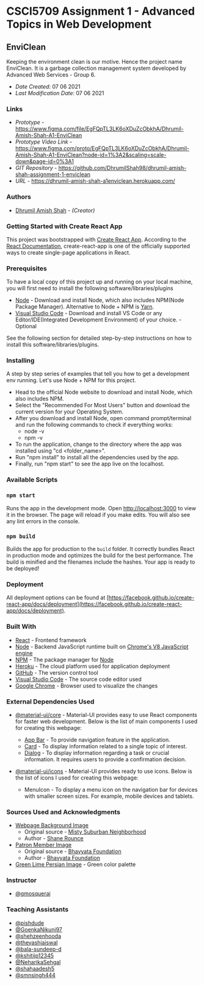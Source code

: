 # CSCI5709 Assignment 1 - Advanced Topics in Web Development

## EnviClean
Keeping the environment clean is our motive. Hence the project name EnviClean. It is a garbage collection management system developed by Advanced Web Services - Group 6.

* *Date Created*: 07 06 2021
* *Last Modification Date*: 07 06 2021

### Links
* *Prototype* - <https://www.figma.com/file/EgFQpTL3LK6oXDuZcObkhA/Dhrumil-Amish-Shah-A1-EnviClean>
* *Prototype Video Link* - <https://www.figma.com/proto/EgFQpTL3LK6oXDuZcObkhA/Dhrumil-Amish-Shah-A1-EnviClean?node-id=1%3A2&scaling=scale-down&page-id=0%3A1>
* *GIT Repository* - <https://github.com/DhrumilShah98/dhrumil-amish-shah-assignment-1-enviclean>
* *URL* - <https://dhrumil-amish-shah-a1enviclean.herokuapp.com/>

### Authors
* [Dhrumil Amish Shah](dh416386@dal.ca) - *(Creator)*

### Getting Started with Create React App
This project was bootstrapped with [Create React App](https://github.com/facebook/create-react-app). According to the [React Documentation](https://reactjs.org/docs/create-a-new-react-app.html), create-react-app is one of the officially supported ways to create single-page applications in React.

### Prerequisites
To have a local copy of this project up and running on your local machine, you will first need to install the following 
software/libraries/plugins

* [Node](https://nodejs.org/en/) - Download and install Node, which also includes NPM(Node Package Manager). Alternative to Node + NPM is [Yarn](https://yarnpkg.com/).
* [Visual Studio Code](https://code.visualstudio.com/) - Download and install VS Code or any Editor/IDE(Integrated Development Environment) of your choice. - Optional

See the following section for detailed step-by-step instructions on how to install this software/libraries/plugins.

### Installing
A step by step series of examples that tell you how to get a development env running. Let's use Node + NPM for this project.
* Head to the official Node website to download and install Node, which also includes NPM.
* Select the "Recommended For Most Users" button and download the current version for your Operating System.
* After you download and install Node, open command prompt/terminal and run the following commands to check if everything works:
    * node -v
    * npm -v
* To run the application, change to the directory where the app was installed using "cd <folder_name>".
* Run "npm install" to install all the dependencies used by the app.
* Finally, run "npm start" to see the app live on the localhost.

### Available Scripts
### `npm start`
Runs the app in the development mode. Open [http://localhost:3000](http://localhost:3000) to view it in the browser. The page will reload if you make edits. You will also see any lint errors in the console.

### `npm build`
Builds the app for production to the `build` folder. It correctly bundles React in production mode and optimizes the build for the best performance. The build is minified and the filenames include the hashes. Your app is ready to be deployed!

### Deployment
All deployment options can be found at [https://facebook.github.io/create-react-app/docs/deployment](https://facebook.github.io/create-react-app/docs/deployment).

### Built With
* [React](https://reactjs.org/) - Frontend framework
* [Node](https://nodejs.org/) - Backend JavaScript runtime built on [Chrome's V8 JavaScript engine](https://v8.dev/)
* [NPM](https://www.npmjs.com/) - The package manager for  [Node](https://nodejs.org/)
* [Heroku](https://dashboard.heroku.com/) - The cloud platform used for application deployment
* [GitHub](https://github.com/) - The version control tool
* [Visual Studio Code](https://code.visualstudio.com/download) - The source code editor used
* [Google Chrome](https://www.google.com/intl/en_in/chrome/) - Browser used to visualize the changes

### External Dependencies Used
* [@material-ui/core](https://material-ui.com/) - Material-UI provides easy to use React components for faster web development. Below is the list of main components I used for creating this webpage:
    * [App Bar](https://material-ui.com/components/app-bar/) - To provide navigation feature in the application.
    * [Card](https://material-ui.com/components/cards/) - To display information related to a single topic of interest.
    * [Dialog](https://material-ui.com/components/dialogs/) - To display information regarding a task or crucial information. It requires users to provide a confirmation decision.

* [@material-ui/icons](https://material-ui.com/components/material-icons/) - Material-UI provides ready to use icons. Below is the list of icons I used for creating this webpage:
    * MenuIcon - To display a menu icon on the navigation bar for devices with smaller screen sizes. For example, mobile devices and tablets.

### Sources Used and Acknowledgments
* [Webpage Background Image](https://github.com/DhrumilShah98/dhrumil-amish-shah-assignment-1-enviclean/blob/main/src/images/dustbin_background.jpg)
    * Original source - [Misty Suburban Neighborhood](https://unsplash.com/photos/MwKhY91v2Dc)
    * Author - [Shane Rounce](https://unsplash.com/@shanerounce)
* [Patron Member Image](https://github.com/DhrumilShah98/dhrumil-amish-shah-assignment-1-enviclean/blob/main/src/images/patron_member.png)
    * Original source - [Bhavyata Foundation](http://new.bhavyata.com/wp-content/uploads/2021/04/icon-2@4x-e1618571684684-180x180.png)
    * Author - [Bhavyata Foundation](http://new.bhavyata.com/)
* [Green Lime Persian Image](https://in.pinterest.com/pin/828803137652290892/?d=t&mt=login) - Green color palette
### Instructor
* [@gmosqueraj](https://github.com/gmosqueraj)

### Teaching Assistants
* [@pishdude](https://github.com/pishdude)
* [@GoenkaNikunj97](https://github.com/GoenkaNikunj97)
* [@shehzeenhooda](https://github.com/shehzeenhooda)
* [@theyashjaiswal](https://github.com/theyashjaiswal)
* [@bala-sundeep-d](https://github.com/bala-sundeep-d)
* [@kshitijp12345](https://github.com/kshitijp12345)
* [@NeharikaSehgal](https://github.com/NeharikaSehgal)
* [@shahaadesh5](https://github.com/shahaadesh5)
* [@smnsingh444](https://github.com/smnsingh444)